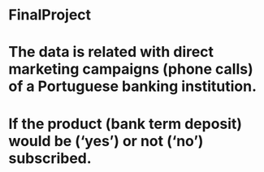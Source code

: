 # FinalProject
# The data is related with direct marketing campaigns (phone calls) of a Portuguese banking institution.
#  If the product (bank term deposit) would be (‘yes’) or not (‘no’) subscribed.
